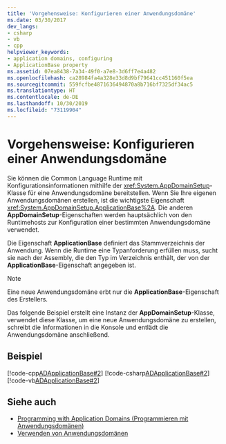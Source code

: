 ```yaml
---
title: 'Vorgehensweise: Konfigurieren einer Anwendungsdomäne'
ms.date: 03/30/2017
dev_langs:
- csharp
- vb
- cpp
helpviewer_keywords:
- application domains, configuring
- ApplicationBase property
ms.assetid: 07ea8438-7a34-49f0-a7e8-3d6ff7e4a482
ms.openlocfilehash: ca28984fa4a328e33d8d9bf79641cc451160f5ea
ms.sourcegitcommit: 559fcfbe4871636494870a8b716bf7325df34ac5
ms.translationtype: HT
ms.contentlocale: de-DE
ms.lasthandoff: 10/30/2019
ms.locfileid: "73119904"
---
```

# <a name="how-to-configure-an-application-domain"></a>Vorgehensweise: Konfigurieren einer Anwendungsdomäne
Sie können die Common Language Runtime mit Konfigurationsinformationen mithilfe der <xref:System.AppDomainSetup>-Klasse für eine Anwendungsdomäne bereitstellen. Wenn Sie Ihre eigenen Anwendungsdomänen erstellen, ist die wichtigste Eigenschaft <xref:System.AppDomainSetup.ApplicationBase%2A>. Die anderen **AppDomainSetup**-Eigenschaften werden hauptsächlich von den Runtimehosts zur Konfiguration einer bestimmten Anwendungsdomäne verwendet.  
  
 Die Eigenschaft **ApplicationBase** definiert das Stammverzeichnis der Anwendung. Wenn die Runtime eine Typanforderung erfüllen muss, sucht sie nach der Assembly, die den Typ im Verzeichnis enthält, der von der **ApplicationBase**-Eigenschaft angegeben ist.  
  
> [!NOTE]
> Eine neue Anwendungsdomäne erbt nur die **ApplicationBase**-Eigenschaft des Erstellers.  
  
 Das folgende Beispiel erstellt eine Instanz der **AppDomainSetup**-Klasse, verwendet diese Klasse, um eine neue Anwendungsdomäne zu erstellen, schreibt die Informationen in die Konsole und entlädt die Anwendungsdomäne anschließend.  
  
## <a name="example"></a>Beispiel  
 [!code-cpp[ADApplicationBase#2](../../../samples/snippets/cpp/VS_Snippets_CLR/ADApplicationBase/CPP/source2.cpp#2)]
 [!code-csharp[ADApplicationBase#2](../../../samples/snippets/csharp/VS_Snippets_CLR/ADApplicationBase/CS/source2.cs#2)]
 [!code-vb[ADApplicationBase#2](../../../samples/snippets/visualbasic/VS_Snippets_CLR/ADApplicationBase/VB/source2.vb#2)]  
  
## <a name="see-also"></a>Siehe auch

- [Programming with Application Domains (Programmieren mit Anwendungsdomänen)](application-domains.md#programming-with-application-domains)
- [Verwenden von Anwendungsdomänen](use.md)
